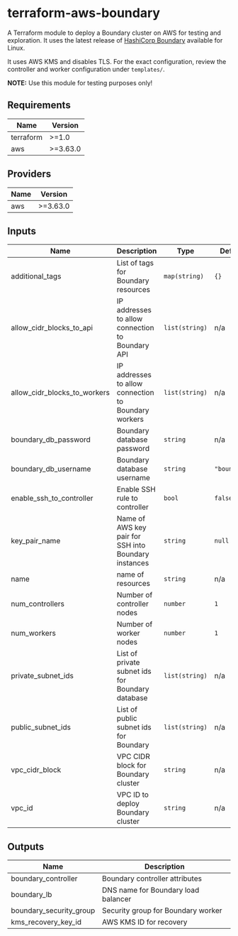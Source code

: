 # terraform-aws-boundary

A Terraform module to deploy a Boundary cluster on AWS for testing and exploration.
It uses the latest release of
[HashiCorp Boundary](https://www.boundaryproject.io/) available for Linux.

It uses AWS KMS and disables TLS. For the exact configuration,
review the controller and worker configuration under
`templates/`.

**NOTE:** Use this module for testing purposes only!

## Requirements

| Name | Version |
|------|---------|
| terraform | >=1.0 |
| aws | >=3.63.0 |

## Providers

| Name | Version |
|------|---------|
| aws | >=3.63.0 |

## Inputs

| Name | Description | Type | Default | Required |
|------|-------------|------|---------|:--------:|
| additional\_tags | List of tags for Boundary resources | `map(string)` | `{}` | no |
| allow\_cidr\_blocks\_to\_api | IP addresses to allow connection to Boundary API | `list(string)` | n/a | yes |
| allow\_cidr\_blocks\_to\_workers | IP addresses to allow connection to Boundary workers | `list(string)` | n/a | yes |
| boundary\_db\_password | Boundary database password | `string` | n/a | yes |
| boundary\_db\_username | Boundary database username | `string` | `"boundary"` | no |
| enable\_ssh\_to\_controller | Enable SSH rule to controller | `bool` | `false` | no |
| key\_pair\_name | Name of AWS key pair for SSH into Boundary instances | `string` | `null` | no |
| name | name of resources | `string` | n/a | yes |
| num\_controllers | Number of controller nodes | `number` | `1` | no |
| num\_workers | Number of worker nodes | `number` | `1` | no |
| private\_subnet\_ids | List of private subnet ids for Boundary database | `list(string)` | n/a | yes |
| public\_subnet\_ids | List of public subnet ids for Boundary | `list(string)` | n/a | yes |
| vpc\_cidr\_block | VPC CIDR block for Boundary cluster | `string` | n/a | yes |
| vpc\_id | VPC ID to deploy Boundary cluster | `string` | n/a | yes |

## Outputs

| Name | Description |
|------|-------------|
| boundary\_controller | Boundary controller attributes |
| boundary\_lb | DNS name for Boundary load balancer |
| boundary\_security\_group | Security group for Boundary worker |
| kms\_recovery\_key\_id | AWS KMS ID for recovery |

